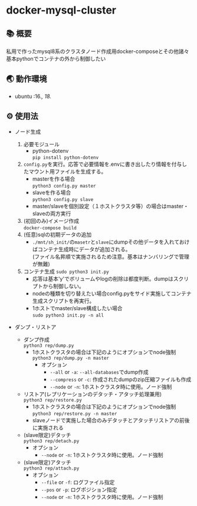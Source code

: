 # docker-mysql-cluster

## 📚 概要
私用で作ったmysql8系のクラスタノード作成用docker-composeとその他諸々  
基本pythonでコンテナの外から制御したい  

## 🌏 動作環境
- ubuntu :16.*, 18.*

## ⚙ 使用法
- ノード生成
    1. 必要モジュール
        - python-dotenv  
        `pip install python-dotenv`
    1. `config.py`を実行。応答で必要情報を.envに書き出したり情報を付与したマウント用ファイルを生成する。  
        - masterを作る場合  
        `python3 config.py master`  
        - slaveを作る場合  
        `python3 config.py slave`  
        - master/slaveを個別設定（１ホストクラスタ等）の場合はmaster・slaveの両方実行
    1. (初回のみ)イメージ作成  
        `docker-compose build`
    1. (任意)sqlの初期データの追加  
        - `./mnt/sh_init/`の`masetr`と`slave`にdumpその他データを入れておけばコンテナ生成時にデータが追加される。  
        (ファイル名昇順で実施されるため注意。基本はナンバリングで管理が無難)  
    1. コンテナ生成
        `sudo python3 init.py`  
        - 応答は基本'y'でボリュームやlogの削除は都度判断。dumpはスクリプトから制御しない。
        - nodeの種類を切り替えたい場合config.pyをサイド実施してコンテナ生成スクリプトを再実行。
        - 1ホストでmaster/slave構成したい場合  
        `sudo python3 init.py -n all`  

- ダンプ・リストア
    - ダンプ作成  
        `python3 rep/dump.py`  
        - 1ホストクラスタの場合は下記のようにオプションでnode強制  
            `python3 rep/dump.py -n master`  
            - オプション  
                - `--all` or `-a`: `--all-databases`でdump作成  
                - `--compress` or `-c`: 作成されたdumpのzip圧縮ファイルも作成  
                - `--node` or `-n`: 1ホストクラスタ時に使用。ノード強制  
    - リストア(レプリケーションのデタッチ・アタッチ処理兼用)  
        `python3 rep/restore.py`  
        - 1ホストクラスタの場合は下記のようにオプションでnode強制  
            `python3 rep/restore.py -n master`  
        - slaveノードで実施した場合のみデタッチとアタッチリストアの前後に実施される  
    - (slave限定)デタッチ  
        `python3 rep/detach.py`  
        - オプション  
            - `--node` or `-n`: 1ホストクラスタ時に使用。ノード強制  
    - (slave限定)アタッチ  
        `python3 rep/attach.py`  
        - オプション  
            - `--file` or `-f`: ログファイル指定  
            - `--pos` or `-p`: ログポジション指定  
            - `--node` or `-n`: 1ホストクラスタ時に使用。ノード強制  
